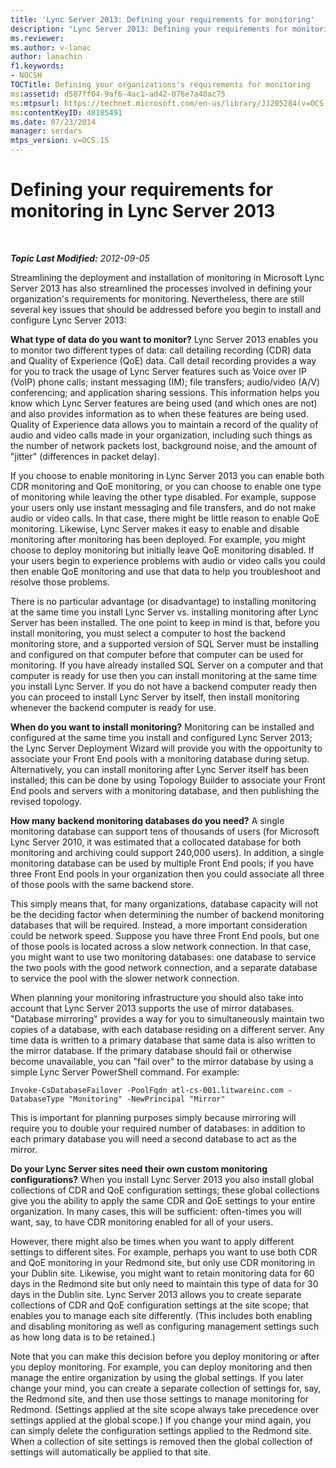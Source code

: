 ```yaml
---
title: 'Lync Server 2013: Defining your requirements for monitoring'
description: "Lync Server 2013: Defining your requirements for monitoring."
ms.reviewer: 
ms.author: v-lanac
author: lanachin
f1.keywords:
- NOCSH
TOCTitle: Defining your organizations's requirements for monitoring
ms:assetid: d587ff04-9af6-4ac1-ad42-076e7a40ac75
ms:mtpsurl: https://technet.microsoft.com/en-us/library/JJ205284(v=OCS.15)
ms:contentKeyID: 48185491
ms.date: 07/23/2014
manager: serdars
mtps_version: v=OCS.15
---
```


# Defining your requirements for monitoring in Lync Server 2013

<div data-xmlns="http://www.w3.org/1999/xhtml">

<div class="topic" data-xmlns="http://www.w3.org/1999/xhtml" data-msxsl="urn:schemas-microsoft-com:xslt" data-cs="https://msdn.microsoft.com/">

<div data-asp="https://msdn2.microsoft.com/asp">



</div>

<div id="mainSection">

<div id="mainBody">

<span> </span>

_**Topic Last Modified:** 2012-09-05_

Streamlining the deployment and installation of monitoring in Microsoft Lync Server 2013 has also streamlined the processes involved in defining your organization's requirements for monitoring. Nevertheless, there are still several key issues that should be addressed before you begin to install and configure Lync Server 2013:

**What type of data do you want to monitor?** Lync Server 2013 enables you to monitor two different types of data: call detailing recording (CDR) data and Quality of Experience (QoE) data. Call detail recording provides a way for you to track the usage of Lync Server features such as Voice over IP (VoIP) phone calls; instant messaging (IM); file transfers; audio/video (A/V) conferencing; and application sharing sessions. This information helps you know which Lync Server features are being used (and which ones are not) and also provides information as to when these features are being used. Quality of Experience data allows you to maintain a record of the quality of audio and video calls made in your organization, including such things as the number of network packets lost, background noise, and the amount of "jitter" (differences in packet delay).

If you choose to enable monitoring in Lync Server 2013 you can enable both CDR monitoring and QoE monitoring, or you can choose to enable one type of monitoring while leaving the other type disabled. For example, suppose your users only use instant messaging and file transfers, and do not make audio or video calls. In that case, there might be little reason to enable QoE monitoring. Likewise, Lync Server makes it easy to enable and disable monitoring after monitoring has been deployed. For example, you might choose to deploy monitoring but initially leave QoE monitoring disabled. If your users begin to experience problems with audio or video calls you could then enable QoE monitoring and use that data to help you troubleshoot and resolve those problems.

There is no particular advantage (or disadvantage) to installing monitoring at the same time you install Lync Server vs. installing monitoring after Lync Server has been installed. The one point to keep in mind is that, before you install monitoring, you must select a computer to host the backend monitoring store, and a supported version of SQL Server must be installing and configured on that computer before that computer can be used for monitoring. If you have already installed SQL Server on a computer and that computer is ready for use then you can install monitoring at the same time you install Lync Server. If you do not have a backend computer ready then you can proceed to install Lync Server by itself, then install monitoring whenever the backend computer is ready for use.

**When do you want to install monitoring?** Monitoring can be installed and configured at the same time you install and configured Lync Server 2013; the Lync Server Deployment Wizard will provide you with the opportunity to associate your Front End pools with a monitoring database during setup. Alternatively, you can install monitoring after Lync Server itself has been installed; this can be done by using Topology Builder to associate your Front End pools and servers with a monitoring database, and then publishing the revised topology.

**How many backend monitoring databases do you need?** A single monitoring database can support tens of thousands of users (for Microsoft Lync Server 2010, it was estimated that a collocated database for both monitoring and archiving could support 240,000 users). In addition, a single monitoring database can be used by multiple Front End pools; if you have three Front End pools in your organization then you could associate all three of those pools with the same backend store.

This simply means that, for many organizations, database capacity will not be the deciding factor when determining the number of backend monitoring databases that will be required. Instead, a more important consideration could be network speed. Suppose you have three Front End pools, but one of those pools is located across a slow network connection. In that case, you might want to use two monitoring databases: one database to service the two pools with the good network connection, and a separate database to service the pool with the slower network connection.

When planning your monitoring infrastructure you should also take into account that Lync Server 2013 supports the use of mirror databases. "Database mirroring" provides a way for you to simultaneously maintain two copies of a database, with each database residing on a different server. Any time data is written to a primary database that same data is also written to the mirror database. If the primary database should fail or otherwise become unavailable, you can "fail over" to the mirror database by using a simple Lync Server PowerShell command. For example:

    Invoke-CsDatabaseFailover -PoolFqdn atl-cs-001.litwareinc.com -DatabaseType "Monitoring" -NewPrincipal "Mirror"

This is important for planning purposes simply because mirroring will require you to double your required number of databases: in addition to each primary database you will need a second database to act as the mirror.

**Do your Lync Server sites need their own custom monitoring configurations?** When you install Lync Server 2013 you also install global collections of CDR and QoE configuration settings; these global collections give you the ability to apply the same CDR and QoE settings to your entire organization. In many cases, this will be sufficient: often-times you will want, say, to have CDR monitoring enabled for all of your users.

However, there might also be times when you want to apply different settings to different sites. For example, perhaps you want to use both CDR and QoE monitoring in your Redmond site, but only use CDR monitoring in your Dublin site. Likewise, you might want to retain monitoring data for 60 days in the Redmond site but only need to maintain this type of data for 30 days in the Dublin site. Lync Server 2013 allows you to create separate collections of CDR and QoE configuration settings at the site scope; that enables you to manage each site differently. (This includes both enabling and disabling monitoring as well as configuring management settings such as how long data is to be retained.)

Note that you can make this decision before you deploy monitoring or after you deploy monitoring. For example, you can deploy monitoring and then manage the entire organization by using the global settings. If you later change your mind, you can create a separate collection of settings for, say, the Redmond site, and then use those settings to manage monitoring for Redmond. (Settings applied at the site scope always take precedence over settings applied at the global scope.) If you change your mind again, you can simply delete the configuration settings applied to the Redmond site. When a collection of site settings is removed then the global collection of settings will automatically be applied to that site.

</div>

<span> </span>

</div>

</div>

</div>

